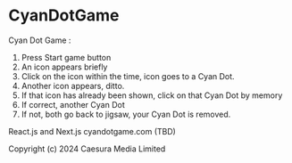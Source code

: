 # CyanDotGame
Cyan Dot Game :
1. Press Start game button
2. An icon appears briefly
3. Click on the icon within the time, icon goes to a Cyan Dot.
4. Another icon appears, ditto.
5. If that icon has already been shown, click on that Cyan Dot by memory
6. If correct, another Cyan Dot
7. If not, both go back to jigsaw, your Cyan Dot is removed.

React.js and Next.js
cyandotgame.com (TBD)

Copyright (c) 2024 Caesura Media Limited

